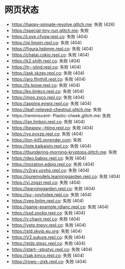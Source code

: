 # 网页状态
- https://happy-pinnate-revolve.glitch.me: 失败 (426)
- https://special-tiny-run.glitch.me: 失败
- https://Love.cfvqw.repl.co: 失败 (404)
- https://qi.limqin.repl.co: 失败 (404)
- https://figura.hpbmm.repl.co: 失败 (404)
- https://chatai.cokio.repl.co: 失败 (404)
- https://k2.shilh.repl.co: 失败 (404)
- https://tr--slind.repl.co: 失败 (404)
- https://ask.skzey.repl.co: 失败 (404)
- https://aro.flinthill.repl.co: 失败 (404)
- https://ls.tpjow.repl.co: 失败 (404)
- https://ko.limkco.repl.co: 失败 (404)
- https://moo.zxco.repl.co: 失败 (404)
- https://apping.eywjx.repl.co: 失败 (404)
- https://leaf-relieved-chestnut.glitch.me: 失败
- https://reminiscent- Plastic-cheek.glitch.me: 失败
- https://jsn.limkon.repl.co: 失败 (404)
- https://beaspy--hting.repl.co: 失败 (404)
- https://ys.pyxzp.repl.co: 失败 (404)
- https://lon-kjt5.onrender.com: 失败
- https://tote.kaikaixin.repl.co: 失败 (404)
- https://thundering-morning-kryptops.glitch.me: 失败
- https://deo.babox.repl.co: 失败 (404)
- https://mization.edpjg.repl.co: 失败 (404)
- https://v2ray.yoyho.repl.co: 失败 (404)
- https://puremodels.learninggarden.repl.co: 失败 (404)
- https://vi.zogzr.repl.co: 失败 (404)
- https://learninggarden.repl.co: 失败 (404)
- https://su--yoyholee.repl.co: 失败 (404)
- https://veg.linlim.repl.co: 失败 (404)
- https://game-example.rdianc.repl.co: 失败 (404)
- https://ssd.zockq.repl.co: 失败 (404)
- https://v.chavir.repl.co: 失败 (404)
- https://ypto.tnpyv.repl.co: 失败 (404)
- https://std.skvip.eu.org: 失败 (404)
- https://V2.sukure.repl.co: 失败 (404)
- https://stds.stpsc.repl.co: 失败 (404)
- https://start--stpstyc.repl.co: 失败 (404)
- https://sak.kmco.repl.co: 失败 (404)
- https://rows--zixk.repl.co: 失败 (404)
